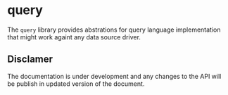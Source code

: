 # query

The `query` library provides abstrations for query language implementation that might work againt any data source driver.

## Disclamer

The documentation is under development and any changes to the API will be publish in updated version of the document.
